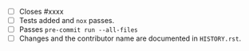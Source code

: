 <!-- Feel free to remove check-list items aren't relevant to your changes -->

 - [ ] Closes #xxxx
 - [ ] Tests added and `nox` passes.
 - [ ] Passes `pre-commit run --all-files`
 - [ ] Changes and the contributor name are documented in `HISTORY.rst`.
